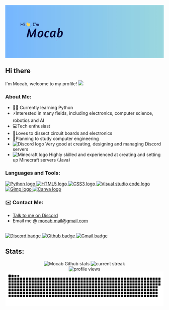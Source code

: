 <img src="./assets/banner.jpg" alt="heading banner" align="center">

## Hi there
I'm Mocab, welcome to my profile! <img src="https://media.giphy.com/media/hvRJCLFzcasrR4ia7z/giphy.gif" height="20px">

### About Me:

- ✍🏻 Currently learning Python
- ⚡Interested in many fields, including electronics, computer science, robotics and AI
- 💻Tech enthusiast
- 🔨Loves to dissect circuit boards and electronics
- 🤖Planning to study computer engineering
- <img src="https://raw.githubusercontent.com/danielcranney/profileme-dev/main/public/icons/socials/discord.svg" alt="Discord logo" height="20"> Very good at creating, designing and managing Discord servers
- <img src="https://cdn.freebiesupply.com/logos/large/2x/minecraft-1-logo-png-transparent.png" alt="Minecraft logo" height="20"> Highly skilled and experienced at creating and setting up Minecraft servers (Java)

### Languages and Tools:

<a href="https://www.python.org/" target="_blank">
    <img src="https://cdn.jsdelivr.net/gh/devicons/devicon/icons/python/python-original.svg" height="36" alt="Python logo">
</a>
<a href="https://developer.mozilla.org/en-US/docs/Glossary/HTML5" target="_blank">
    <img src="https://cdn.jsdelivr.net/gh/devicons/devicon/icons/html5/html5-plain.svg" height="36" alt="HTML5 logo">
</a>
<a href="https://www.w3.org/TR/CSS/#css" target="_blank">
    <img src="https://cdn.jsdelivr.net/gh/devicons/devicon/icons/css3/css3-plain.svg" height="36" alt="CSS3 logo">
</a>
<a href="https://code.visualstudio.com/" target="_blank">
    <img src="https://cdn.jsdelivr.net/gh/devicons/devicon/icons/vscode/vscode-original.svg" height="36" alt="Visual studio code logo">
</a>
<a href="https://www.gimp.org/" target="_blank">
    <img src="https://cdn.jsdelivr.net/gh/devicons/devicon/icons/gimp/gimp-original.svg" height="36" alt="Gimp logo">
</a>
<a href="https://www.canva.com/" target="_blank">
    <img src="https://cdn.jsdelivr.net/gh/devicons/devicon/icons/canva/canva-original.svg" height="36" alt="Canva logo">
</a>

### ✉️ Contact Me:
- <a href="https://discord.com/users/450225492876984320">Talk to me on Discord</a>
- Email me @ [mocab.mail@gmail.com](mailto:mocab.mail@gmail.com)

<br>
<a href="https://discord.com/users/450225492876984320" target="_blank">
<img src="https://img.shields.io/badge/Discord-5865F2?style=for-the-badge&logo=discord&logoColor=white" alt="Discord badge">
<a href="https://github.com/mocab" target="_blank">
<img src="https://img.shields.io/badge/github-%2324292e.svg?&style=for-the-badge&logo=github&logoColor=white" alt="Github badge">
<a href="mailto:mocab.mail@gmail.com"><img src="https://img.shields.io/badge/Gmail-D14836?style=for-the-badge&logo=gmail&logoColor=white" alt="Gmail badge"></a>


## Stats:
<div align="center">
<img src="https://github-readme-stats.vercel.app/api?username=mocab&count_private=true&theme=algolia&show_icons=true" alt="Mocab Github stats">

<img src="https://streak-stats.demolab.com/?user=DenverCoder1&theme=dark)](https://git.io/streak-stats&theme=github-dark-blue" alt="current streak">

<br>
<img src="https://komarev.com/ghpvc/?username=mocab&label=Profile%20views&color=0e75b6&style=flat" alt="profile views">
<br>

<img src="https://raw.githubusercontent.com/Mocab/Mocab/output/github-contribution-grid-snake-dark.svg" alt="snake animation">
</div>


